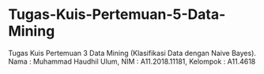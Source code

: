 # Tugas-Kuis-Pertemuan-5-Data-Mining
Tugas Kuis Pertemuan 3 Data Mining (Klasifikasi Data dengan Naive Bayes). Nama : Muhammad Haudhil Ulum, NIM : A11.2018.11181, Kelompok : A11.4618

